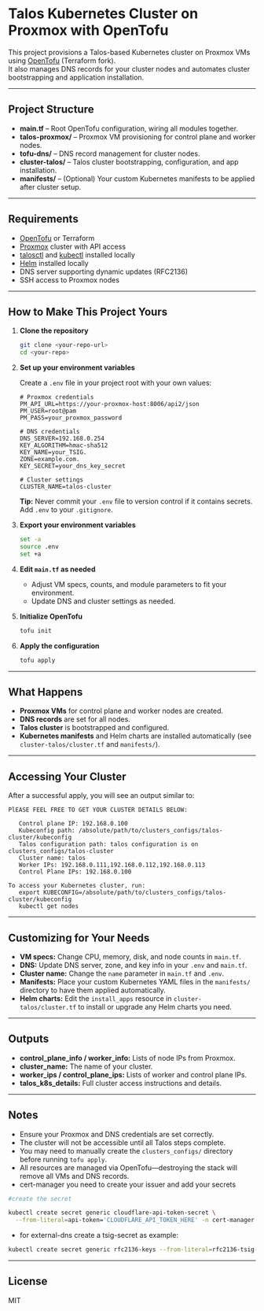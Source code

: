 # Talos Kubernetes Cluster on Proxmox with OpenTofu

This project provisions a Talos-based Kubernetes cluster on Proxmox VMs using [OpenTofu](https://opentofu.org/) (Terraform fork).  
It also manages DNS records for your cluster nodes and automates cluster bootstrapping and application installation.

---

## Project Structure

- **main.tf** – Root OpenTofu configuration, wiring all modules together.
- **talos-proxmox/** – Proxmox VM provisioning for control plane and worker nodes.
- **tofu-dns/** – DNS record management for cluster nodes.
- **cluster-talos/** – Talos cluster bootstrapping, configuration, and app installation.
- **manifests/** – (Optional) Your custom Kubernetes manifests to be applied after cluster setup.

---

## Requirements

- [OpenTofu](https://opentofu.org/) or Terraform
- [Proxmox](https://www.proxmox.com/) cluster with API access
- [talosctl](https://www.talos.dev/docs/latest/introduction/what-is-talos/) and [kubectl](https://kubernetes.io/docs/tasks/tools/) installed locally
- [Helm](https://helm.sh/) installed locally
- DNS server supporting dynamic updates (RFC2136)
- SSH access to Proxmox nodes

---

## How to Make This Project Yours

1. **Clone the repository**

   ```sh
   git clone <your-repo-url>
   cd <your-repo>
   ```

2. **Set up your environment variables**

   Create a `.env` file in your project root with your own values:

   ```env
   # Proxmox credentials
   PM_API_URL=https://your-proxmox-host:8006/api2/json
   PM_USER=root@pam
   PM_PASS=your_proxmox_password

   # DNS credentials
   DNS_SERVER=192.168.0.254
   KEY_ALGORITHM=hmac-sha512
   KEY_NAME=your_TSIG. 
   ZONE=example.com.
   KEY_SECRET=your_dns_key_secret

   # Cluster settings
   CLUSTER_NAME=talos-cluster
   ```

   **Tip:** Never commit your `.env` file to version control if it contains secrets. Add `.env` to your `.gitignore`.

3. **Export your environment variables**

   ```sh
   set -a
   source .env
   set +a
   ```

4. **Edit `main.tf` as needed**

   - Adjust VM specs, counts, and module parameters to fit your environment.
   - Update DNS and cluster settings as needed.

5. **Initialize OpenTofu**

   ```sh
   tofu init
   ```

6. **Apply the configuration**

   ```sh
   tofu apply
   ```

---

## What Happens

- **Proxmox VMs** for control plane and worker nodes are created.
- **DNS records** are set for all nodes.
- **Talos cluster** is bootstrapped and configured.
- **Kubernetes manifests** and Helm charts are installed automatically (see `cluster-talos/cluster.tf` and `manifests/`).

---

## Accessing Your Cluster

After a successful apply, you will see an output similar to:

```
PlEASE FEEL FREE TO GET YOUR CLUSTER DETAILS BELOW:

   Control plane IP: 192.168.0.100
   Kubeconfig path: /absolute/path/to/clusters_configs/talos-cluster/kubeconfig
   Talos configuration path: talos configuration is on clusters_configs/talos-cluster
   Cluster name: talos
   Worker IPs: 192.168.0.111,192.168.0.112,192.168.0.113
   Control Plane IPs: 192.168.0.100

To access your Kubernetes cluster, run:
   export KUBECONFIG=/absolute/path/to/clusters_configs/talos-cluster/kubeconfig
   kubectl get nodes
```

---

## Customizing for Your Needs

- **VM specs:** Change CPU, memory, disk, and node counts in `main.tf`.
- **DNS:** Update DNS server, zone, and key info in your `.env` and `main.tf`.
- **Cluster name:** Change the `name` parameter in `main.tf` and `.env`.
- **Manifests:** Place your custom Kubernetes YAML files in the `manifests/` directory to have them applied automatically.
- **Helm charts:** Edit the `install_apps` resource in `cluster-talos/cluster.tf` to install or upgrade any Helm charts you need.

---

## Outputs

- **control_plane_info / worker_info:** Lists of node IPs from Proxmox.
- **cluster_name:** The name of your cluster.
- **worker_ips / control_plane_ips:** Lists of worker and control plane IPs.
- **talos_k8s_details:** Full cluster access instructions and details.

---

## Notes

- Ensure your Proxmox and DNS credentials are set correctly.
- The cluster will not be accessible until all Talos steps complete.
- You may need to manually create the `clusters_configs/` directory before running `tofu apply`.
- All resources are managed via OpenTofu—destroying the stack will remove all VMs and DNS records.
- cert-manager you need to create your issuer and add your secrets 

```bash
#create the secret

kubectl create secret generic cloudflare-api-token-secret \
  --from-literal=api-token='CLOUDFLARE_API_TOKEN_HERE' -n cert-manager
``` 

- for external-dns create a tsig-secret as example:

```bash
kubectl create secret generic rfc2136-keys --from-literal=rfc2136-tsig-secret='<your secret>' --from-literal=rfc2136-tsig-keyname='k8s-external-dns-key' -n external-dns
```
---

## License

MIT